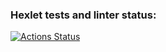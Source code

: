 ### Hexlet tests and linter status:
[![Actions Status](https://github.com/denis-klopyshko/backend-project-lvl2/workflows/hexlet-check/badge.svg)](https://github.com/denis-klopyshko/backend-project-lvl2/actions)